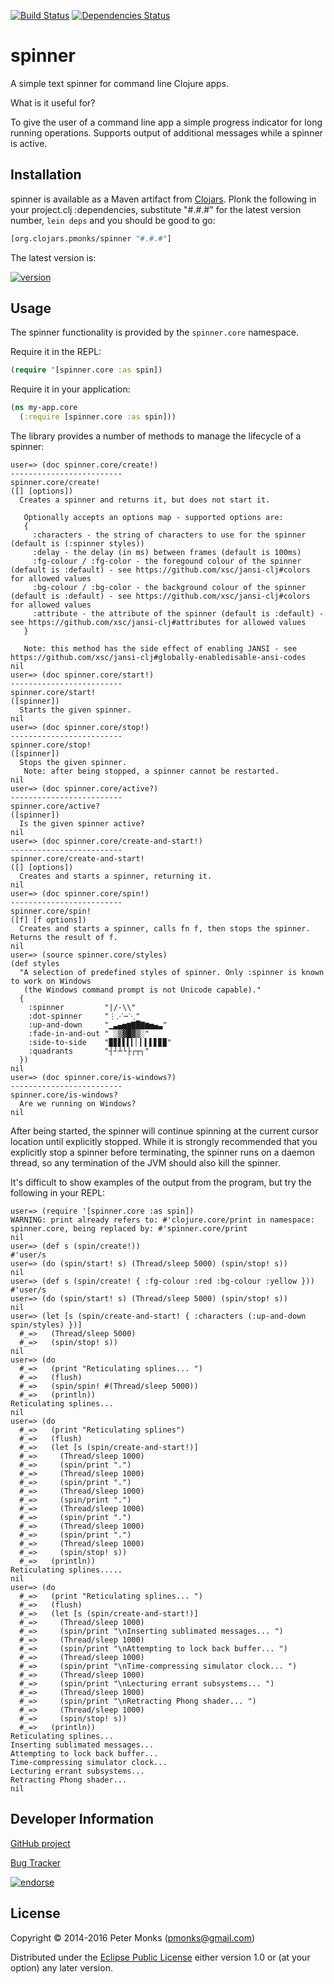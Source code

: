 [![Build Status](https://travis-ci.org/pmonks/spinner.svg?branch=master)](https://travis-ci.org/pmonks/spinner)
[![Dependencies Status](http://jarkeeper.com/pmonks/spinner/status.svg)](http://jarkeeper.com/pmonks/spinner)

# spinner

A simple text spinner for command line Clojure apps.

What is it useful for?

To give the user of a command line app a simple progress indicator for long running operations.
Supports output of additional messages while a spinner is active.

## Installation

spinner is available as a Maven artifact from [Clojars](https://clojars.org/org.clojars.pmonks/spinner).
Plonk the following in your project.clj :dependencies, substitute "#.#.#" for the latest version number,
`lein deps` and you should be good to go:

```clojure
[org.clojars.pmonks/spinner "#.#.#"]
```

The latest version is:

[![version](https://clojars.org/org.clojars.pmonks/spinner/latest-version.svg)](https://clojars.org/org.clojars.pmonks/spinner)

## Usage

The spinner functionality is provided by the `spinner.core` namespace.

Require it in the REPL:

```clojure
(require '[spinner.core :as spin])
```

Require it in your application:

```clojure
(ns my-app.core
  (:require [spinner.core :as spin]))
```

The library provides a number of methods to manage the lifecycle of a spinner:

```
user=> (doc spinner.core/create!)
-------------------------
spinner.core/create!
([] [options])
  Creates a spinner and returns it, but does not start it.

   Optionally accepts an options map - supported options are:
   {
     :characters - the string of characters to use for the spinner (default is (:spinner styles))
     :delay - the delay (in ms) between frames (default is 100ms)
     :fg-colour / :fg-color - the foregound colour of the spinner (default is :default) - see https://github.com/xsc/jansi-clj#colors for allowed values
     :bg-colour / :bg-color - the background colour of the spinner (default is :default) - see https://github.com/xsc/jansi-clj#colors for allowed values
     :attribute - the attribute of the spinner (default is :default) - see https://github.com/xsc/jansi-clj#attributes for allowed values
   }

   Note: this method has the side effect of enabling JANSI - see https://github.com/xsc/jansi-clj#globally-enabledisable-ansi-codes
nil
user=> (doc spinner.core/start!)
-------------------------
spinner.core/start!
([spinner])
  Starts the given spinner.
nil
user=> (doc spinner.core/stop!)
-------------------------
spinner.core/stop!
([spinner])
  Stops the given spinner.
   Note: after being stopped, a spinner cannot be restarted.
nil
user=> (doc spinner.core/active?)
-------------------------
spinner.core/active?
([spinner])
  Is the given spinner active?
nil
user=> (doc spinner.core/create-and-start!)
-------------------------
spinner.core/create-and-start!
([] [options])
  Creates and starts a spinner, returning it.
nil
user=> (doc spinner.core/spin!)
-------------------------
spinner.core/spin!
([f] [f options])
  Creates and starts a spinner, calls fn f, then stops the spinner. Returns the result of f.
nil
user=> (source spinner.core/styles)
(def styles
  "A selection of predefined styles of spinner. Only :spinner is known to work on Windows
   (the Windows command prompt is not Unicode capable)."
  {
    :spinner         "|/-\\"
    :dot-spinner     "⋮⋰⋯⋱"
    :up-and-down     "▁▃▄▅▆▇█▇▆▅▄▃"
    :fade-in-and-out " ░▒▓█▓▒░"
    :side-to-side    "▉▊▋▌▍▎▏▎▍▌▋▊▉"
    :quadrants       "┤┘┴└├┌┬┐"
  })
nil
user=> (doc spinner.core/is-windows?)
-------------------------
spinner.core/is-windows?
  Are we running on Windows?
nil
```

After being started, the spinner will continue spinning at the current cursor location until explicitly stopped.
While it is strongly recommended that you explicitly stop a spinner before terminating, the spinner runs on a
daemon thread, so any termination of the JVM should also kill the spinner.

It's difficult to show examples of the output from the program, but try the following in your REPL:

```
user=> (require '[spinner.core :as spin])
WARNING: print already refers to: #'clojure.core/print in namespace: spinner.core, being replaced by: #'spinner.core/print
nil
user=> (def s (spin/create!))
#'user/s
user=> (do (spin/start! s) (Thread/sleep 5000) (spin/stop! s))
nil
user=> (def s (spin/create! { :fg-colour :red :bg-colour :yellow }))
#'user/s
user=> (do (spin/start! s) (Thread/sleep 5000) (spin/stop! s))
nil
user=> (let [s (spin/create-and-start! { :characters (:up-and-down spin/styles) })]
  #_=>   (Thread/sleep 5000)
  #_=>   (spin/stop! s))
nil
user=> (do
  #_=>   (print "Reticulating splines... ")
  #_=>   (flush)
  #_=>   (spin/spin! #(Thread/sleep 5000))
  #_=>   (println))
Reticulating splines...
nil
user=> (do
  #_=>   (print "Reticulating splines")
  #_=>   (flush)
  #_=>   (let [s (spin/create-and-start!)]
  #_=>     (Thread/sleep 1000)
  #_=>     (spin/print ".")
  #_=>     (Thread/sleep 1000)
  #_=>     (spin/print ".")
  #_=>     (Thread/sleep 1000)
  #_=>     (spin/print ".")
  #_=>     (Thread/sleep 1000)
  #_=>     (spin/print ".")
  #_=>     (Thread/sleep 1000)
  #_=>     (spin/print ".")
  #_=>     (Thread/sleep 1000)
  #_=>     (spin/stop! s))
  #_=>   (println))
Reticulating splines.....
nil
user=> (do
  #_=>   (print "Reticulating splines... ")
  #_=>   (flush)
  #_=>   (let [s (spin/create-and-start!)]
  #_=>     (Thread/sleep 1000)
  #_=>     (spin/print "\nInserting sublimated messages... ")
  #_=>     (Thread/sleep 1000)
  #_=>     (spin/print "\nAttempting to lock back buffer... ")
  #_=>     (Thread/sleep 1000)
  #_=>     (spin/print "\nTime-compressing simulator clock... ")
  #_=>     (Thread/sleep 1000)
  #_=>     (spin/print "\nLecturing errant subsystems... ")
  #_=>     (Thread/sleep 1000)
  #_=>     (spin/print "\nRetracting Phong shader... ")
  #_=>     (Thread/sleep 1000)
  #_=>     (spin/stop! s))
  #_=>   (println))
Reticulating splines...
Inserting sublimated messages...
Attempting to lock back buffer...
Time-compressing simulator clock...
Lecturing errant subsystems...
Retracting Phong shader...
nil
```

## Developer Information

[GitHub project](https://github.com/pmonks/spinner)

[Bug Tracker](https://github.com/pmonks/spinner/issues)

[![endorse](https://api.coderwall.com/pmonks/endorsecount.png)](https://coderwall.com/pmonks)

## License

Copyright © 2014-2016 Peter Monks (pmonks@gmail.com)

Distributed under the [Eclipse Public License](http://www.eclipse.org/legal/epl-v10.html) either version 1.0 or (at your option) any later version.
